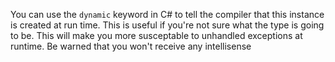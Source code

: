 You can use the `dynamic` keyword in C# to tell the compiler that this instance is created at run time.
This is useful if you're not sure what the type is going to be.
This will make you more susceptable to unhandled exceptions at runtime.
Be warned that you won't receive any intellisense
